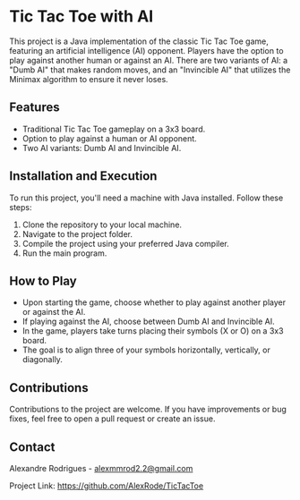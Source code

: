# Tic Tac Toe with AI

This project is a Java implementation of the classic Tic Tac Toe game, featuring an artificial intelligence (AI) opponent. Players have the option to play against another human or against an AI. There are two variants of AI: a "Dumb AI" that makes random moves, and an "Invincible AI" that utilizes the Minimax algorithm to ensure it never loses.

## Features

- Traditional Tic Tac Toe gameplay on a 3x3 board.
- Option to play against a human or AI opponent.
- Two AI variants: Dumb AI and Invincible AI.

## Installation and Execution

To run this project, you'll need a machine with Java installed. Follow these steps:

1. Clone the repository to your local machine.
2. Navigate to the project folder.
3. Compile the project using your preferred Java compiler.
4. Run the main program.

## How to Play

- Upon starting the game, choose whether to play against another player or against the AI.
- If playing against the AI, choose between Dumb AI and Invincible AI.
- In the game, players take turns placing their symbols (X or O) on a 3x3 board.
- The goal is to align three of your symbols horizontally, vertically, or diagonally.

## Contributions

Contributions to the project are welcome. If you have improvements or bug fixes, feel free to open a pull request or create an issue.

## Contact

Alexandre Rodrigues - alexmmrod2.2@gmail.com

Project Link: https://github.com/AlexRode/TicTacToe
